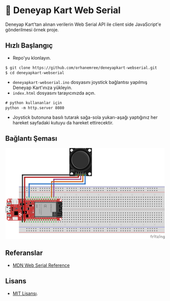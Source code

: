 # 📯 Deneyap Kart Web Serial
Deneyap Kart'tan alınan verilerin Web Serial API ile client side JavaScript'e gönderilmesi örnek proje.

## Hızlı Başlangıç
* Repo'yu klonlayın.
```
$ git clone https://github.com/orhanemree/deneyapkart-webserial.git
$ cd deneyapkart-webserial
```
* `deneyapkart-webserial.ino` dosyasını joystick bağlantısı yapılmış Deneyap Kart'ınıza yükleyin.
* `index.html` dosyasını tarayıcınızda açın.
```
# python kullananlar için
python -m http.server 8080
```
* Joystick butonuna basılı tutarak sağa-sola yukarı-aşağı yaptığınız her hareket sayfadaki kutuyu da hareket ettirecektir. 

## Bağlantı Şeması
![Bağlantı Şeması](schema.png)

## Referanslar
* [MDN Web Serial Reference](https://developer.mozilla.org/en-US/docs/Web/API/Web_Serial_API)

## Lisans
* [MIT Lisansı](LICENSE).